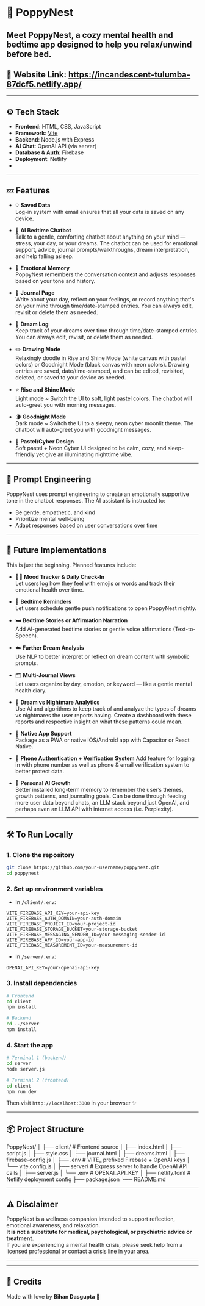 # 🌸 PoppyNest

**Meet PoppyNest**, a cozy mental health and bedtime app designed to help you relax/unwind before bed.
---
## 🔗 Website Link: https://incandescent-tulumba-87dcf5.netlify.app/
---

## ⚙️ Tech Stack

- **Frontend**: HTML, CSS, JavaScript
- **Framework**: [Vite](https://vitejs.dev/)
- **Backend**: Node.js with Express
- **AI Chat**: OpenAI API (via server)
- **Database & Auth**: Firebase
- **Deployment**: Netlify
- 
---

## 💤 Features

- 💡 **Saved Data**  
  Log-in system with email ensures that all your data is saved on any device.
  
- 🌙 **AI Bedtime Chatbot**  
  Talk to a gentle, comforting chatbot about anything on your mind — stress, your day, or your dreams. The chatbot can be used for emotional support, advice, journal prompts/walkthroughs, dream interpretation, and help falling asleep.

- 💖 **Emotional Memory**  
  PoppyNest remembers the conversation context and adjusts responses based on your tone and history.

- 📓 **Journal Page**  
  Write about your day, reflect on your feelings, or record anything that's on your mind through time/date-stamped entries. You can always edit, revisit or delete them as needed.

- 🛌 **Dream Log**  
  Keep track of your dreams over time through time/date-stamped entries. You can always edit, revisit, or delete them as needed.

- ✏️ **Drawing Mode**  
  Relaxingly doodle in Rise and Shine Mode (white canvas with pastel colors) or Goodnight Mode (black canvas with neon colors). Drawing entries are saved, date/time-stamped, and can be edited, revisited, deleted, or saved to your device as needed. 

- ⭐ **Rise and Shine Mode**  
  Light mode ~ Switch the UI to soft, light pastel colors. The chatbot will auto-greet you with morning messages.

- 🌘 **Goodnight Mode**  
  Dark mode ~ Switch the UI to a sleepy, neon cyber moonlit theme. The chatbot will auto-greet you with goodnight messages.

- 🎀 **Pastel/Cyber Design**  
  Soft pastel + Neon Cyber UI designed to be calm, cozy, and sleep-friendly yet give an illuminating nighttime vibe.

---

## 🧠 Prompt Engineering

PoppyNest uses prompt engineering to create an emotionally supportive tone in the chatbot responses. The AI assistant is instructed to:

- Be gentle, empathetic, and kind
- Prioritize mental well-being
- Adapt responses based on user conversations over time

---

## 🌱 Future Implementations

This is just the beginning. Planned features include:

- 🧘‍♀️ **Mood Tracker & Daily Check-In**  
  Let users log how they feel with emojis or words and track their emotional health over time.

- 🔔 **Bedtime Reminders**  
  Let users schedule gentle push notifications to open PoppyNest nightly.

- 🛏️ **Bedtime Stories or Affirmation Narration**  
  Add AI-generated bedtime stories or gentle voice affirmations (Text-to-Speech).

- ☁️ **Further Dream Analysis**  
  Use NLP to better interpret or reflect on dream content with symbolic prompts.

- 🗂️ **Multi-Journal Views**  
  Let users organize by day, emotion, or keyword — like a gentle mental health diary.

- 🧬 **Dream vs Nightmare Analytics**  
  Use AI and algorithms to keep track of and analyze the types of dreams vs nightmares the user reports having. Create a dashboard with these reports and respective insight on what these patterns could mean.

- 📱 **Native App Support**  
  Package as a PWA or native iOS/Android app with Capacitor or React Native.
  
- 🚧 **Phone Authentication + Verification System** 
  Add feature for logging in with phone number as well as phone & email verification system to better protect data.

- 🪷 **Personal AI Growth**  
  Better installed long-term memory to remember the user’s themes, growth patterns, and journaling goals. Can be done through feeding more user data beyond chats, an LLM stack beyond just OpenAI, and perhaps even an LLM API with internet access (i.e. Perplexity).

---

## 🛠️ To Run Locally

### 1. Clone the repository

```bash
git clone https://github.com/your-username/poppynest.git
cd poppynest
```

### 2. Set up environment variables

- In `/client/.env`:

```env
VITE_FIREBASE_API_KEY=your-api-key
VITE_FIREBASE_AUTH_DOMAIN=your-auth-domain
VITE_FIREBASE_PROJECT_ID=your-project-id
VITE_FIREBASE_STORAGE_BUCKET=your-storage-bucket
VITE_FIREBASE_MESSAGING_SENDER_ID=your-messaging-sender-id
VITE_FIREBASE_APP_ID=your-app-id
VITE_FIREBASE_MEASUREMENT_ID=your-measurement-id
```

- In `/server/.env`:

```env
OPENAI_API_KEY=your-openai-api-key
```

### 3. Install dependencies

```bash
# Frontend
cd client
npm install

# Backend
cd ../server
npm install
```

### 4. Start the app

```bash
# Terminal 1 (backend)
cd server
node server.js

# Terminal 2 (frontend)
cd client
npm run dev
```

Then visit `http://localhost:3000` in your browser ✨

---

## 📦 Project Structure

PoppyNest/
│
├── client/ # Frontend source
│ ├── index.html
│ ├── script.js
│ ├── style.css
│ ├── journal.html
│ ├── dreams.html
│ ├── firebase-config.js
│ ├── .env # VITE_ prefixed Firebase + OpenAI keys
│ └── vite.config.js
│
├── server/ # Express server to handle OpenAI API calls
│ ├── server.js
│ └── .env # OPENAI_API_KEY
│
├── netlify.toml # Netlify deployment config
├── package.json
└── README.md

---

## ⚠️ Disclaimer

PoppyNest is a wellness companion intended to support reflection, emotional awareness, and relaxation.  
**It is not a substitute for medical, psychological, or psychiatric advice or treatment.**  
If you are experiencing a mental health crisis, please seek help from a licensed professional or contact a crisis line in your area.

---

---

## 🙏 Credits

Made with love by **Bihan Dasgupta** 💖  

